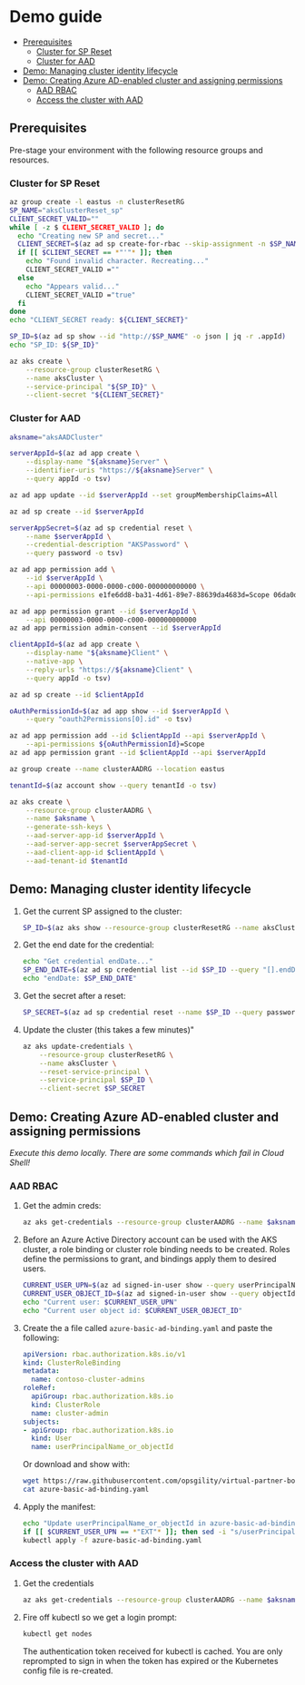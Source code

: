# Demo guide <!-- omit in toc -->

- [Prerequisites](#prerequisites)
  - [Cluster for SP Reset](#cluster-for-sp-reset)
  - [Cluster for AAD](#cluster-for-aad)
- [Demo: Managing cluster identity lifecycle](#demo-managing-cluster-identity-lifecycle)
- [Demo: Creating Azure AD-enabled cluster and assigning permissions](#demo-creating-azure-ad-enabled-cluster-and-assigning-permissions)
  - [AAD RBAC](#aad-rbac)
  - [Access the cluster with AAD](#access-the-cluster-with-aad)

## Prerequisites

Pre-stage your environment with the following resource groups and resources.

### Cluster for SP Reset

```sh
az group create -l eastus -n clusterResetRG
SP_NAME="aksClusterReset_sp"
CLIENT_SECRET_VALID=""
while [ -z $ CLIENT_SECRET_VALID ]; do
  echo "Creating new SP and secret..."
  CLIENT_SECRET=$(az ad sp create-for-rbac --skip-assignment -n $SP_NAME -o json | jq -r .password)
  if [[ $CLIENT_SECRET == *"'"* ]]; then
    echo "Found invalid character. Recreating..."
    CLIENT_SECRET_VALID =""
  else
    echo "Appears valid..."
    CLIENT_SECRET_VALID ="true"
  fi
done
echo "CLIENT_SECRET ready: ${CLIENT_SECRET}"

SP_ID=$(az ad sp show --id "http://$SP_NAME" -o json | jq -r .appId)
echo "SP_ID: ${SP_ID}"

az aks create \
    --resource-group clusterResetRG \
    --name aksCluster \
    --service-principal "${SP_ID}" \
    --client-secret "${CLIENT_SECRET}"
```

### Cluster for AAD

```sh
aksname="aksAADCluster"

serverAppId=$(az ad app create \
    --display-name "${aksname}Server" \
    --identifier-uris "https://${aksname}Server" \
    --query appId -o tsv)

az ad app update --id $serverAppId --set groupMembershipClaims=All

az ad sp create --id $serverAppId

serverAppSecret=$(az ad sp credential reset \
    --name $serverAppId \
    --credential-description "AKSPassword" \
    --query password -o tsv)

az ad app permission add \
    --id $serverAppId \
    --api 00000003-0000-0000-c000-000000000000 \
    --api-permissions e1fe6dd8-ba31-4d61-89e7-88639da4683d=Scope 06da0dbc-49e2-44d2-8312-53f166ab848a=Scope 7ab1d382-f21e-4acd-a863-ba3e13f7da61=Role

az ad app permission grant --id $serverAppId \
    --api 00000003-0000-0000-c000-000000000000
az ad app permission admin-consent --id $serverAppId

clientAppId=$(az ad app create \
    --display-name "${aksname}Client" \
    --native-app \
    --reply-urls "https://${aksname}Client" \
    --query appId -o tsv)

az ad sp create --id $clientAppId

oAuthPermissionId=$(az ad app show --id $serverAppId \
    --query "oauth2Permissions[0].id" -o tsv)

az ad app permission add --id $clientAppId --api $serverAppId \
    --api-permissions ${oAuthPermissionId}=Scope
az ad app permission grant --id $clientAppId --api $serverAppId

az group create --name clusterAADRG --location eastus

tenantId=$(az account show --query tenantId -o tsv)

az aks create \
    --resource-group clusterAADRG \
    --name $aksname \
    --generate-ssh-keys \
    --aad-server-app-id $serverAppId \
    --aad-server-app-secret $serverAppSecret \
    --aad-client-app-id $clientAppId \
    --aad-tenant-id $tenantId
```

## Demo: Managing cluster identity lifecycle

1. Get the current SP assigned to the cluster:

    ```sh
    SP_ID=$(az aks show --resource-group clusterResetRG --name aksCluster --query servicePrincipalProfile.clientId -o tsv)
    ```

2. Get the end date for the credential:

    ```sh
    echo "Get credential endDate..."
    SP_END_DATE=$(az ad sp credential list --id $SP_ID --query "[].endDate" -o tsv)
    echo "endDate: $SP_END_DATE"
    ```

3. Get the secret after a reset:

    ```sh
    SP_SECRET=$(az ad sp credential reset --name $SP_ID --query password -o tsv)
    ```

4. Update the cluster (this takes a few minutes)"

    ```sh
    az aks update-credentials \
        --resource-group clusterResetRG \
        --name aksCluster \
        --reset-service-principal \
        --service-principal $SP_ID \
        --client-secret $SP_SECRET
    ```

## Demo: Creating Azure AD-enabled cluster and assigning permissions

*Execute this demo locally. There are some commands which fail in Cloud Shell!*

### AAD RBAC

1. Get the admin creds:

    ```sh
    az aks get-credentials --resource-group clusterAADRG --name $aksname --admin
    ```

2. Before an Azure Active Directory account can be used with the AKS cluster, a role binding or cluster role binding needs to be created. Roles define the permissions to grant, and bindings apply them to desired users.

   ```sh
   CURRENT_USER_UPN=$(az ad signed-in-user show --query userPrincipalName -o tsv)
   CURRENT_USER_OBJECT_ID=$(az ad signed-in-user show --query objectId -o tsv)
   echo "Current user: $CURRENT_USER_UPN"
   echo "Current user object id: $CURRENT_USER_OBJECT_ID"
   ```

3. Create the a file called `azure-basic-ad-binding.yaml` and paste the following:

    ```yaml
    apiVersion: rbac.authorization.k8s.io/v1
    kind: ClusterRoleBinding
    metadata:
      name: contoso-cluster-admins
    roleRef:
      apiGroup: rbac.authorization.k8s.io
      kind: ClusterRole
      name: cluster-admin
    subjects:
    - apiGroup: rbac.authorization.k8s.io
      kind: User
      name: userPrincipalName_or_objectId
    ```

    Or download and show with:

    ```sh
    wget https://raw.githubusercontent.com/opsgility/virtual-partner-bootcamp/master/Azure%20Infrastructure/Day%204%20-%20AKS/Operationalizing%20Azure%20Kubernetes%20Service/azure-basic-ad-binding.yaml
    cat azure-basic-ad-binding.yaml
    ```

4. Apply the manifest:

    ```sh
    echo "Update userPrincipalName_or_objectId in azure-basic-ad-binding.yaml..."
    if [[ $CURRENT_USER_UPN == *"EXT"* ]]; then sed -i "s/userPrincipalName_or_objectId/${CURRENT_USER_OBJECT_ID}/g" azure-basic-ad-binding.yaml; else sed -i "s/userPrincipalName_or_objectId/${CURRENT_USER_UPN}/g" azure-basic-ad-binding.yaml; fi
    kubectl apply -f azure-basic-ad-binding.yaml
    ```

### Access the cluster with AAD

1. Get the credentials

    ```sh
    az aks get-credentials --resource-group clusterAADRG --name $aksname --overwrite-existing
    ```

2. Fire off kubectl so we get a login prompt:

    ```sh
    kubectl get nodes
    ```

    The authentication token received for kubectl is cached. You are only reprompted to sign in when the token has expired or the Kubernetes config file is re-created.
